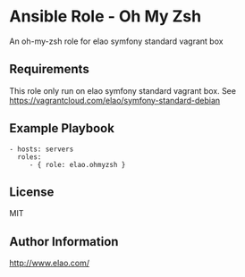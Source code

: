 Ansible Role - Oh My Zsh
========================

An oh-my-zsh role for elao symfony standard vagrant box


Requirements
------------

This role only run on elao symfony standard vagrant box. See https://vagrantcloud.com/elao/symfony-standard-debian


Example Playbook
----------------

    - hosts: servers
      roles:
         - { role: elao.ohmyzsh }


License
-------

MIT


Author Information
------------------

http://www.elao.com/
